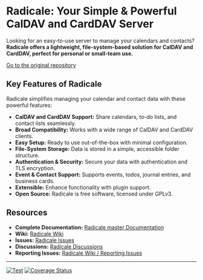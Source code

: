 # Radicale: Your Simple & Powerful CalDAV and CardDAV Server

Looking for an easy-to-use server to manage your calendars and contacts? **Radicale offers a lightweight, file-system-based solution for CalDAV and CardDAV, perfect for personal or small-team use.**

[Go to the original repository](https://github.com/Kozea/Radicale)

## Key Features of Radicale

Radicale simplifies managing your calendar and contact data with these powerful features:

*   **CalDAV and CardDAV Support:** Share calendars, to-do lists, and contact lists seamlessly.
*   **Broad Compatibility:** Works with a wide range of CalDAV and CardDAV clients.
*   **Easy Setup:** Ready to use out-of-the-box with minimal configuration.
*   **File-System Storage:** Data is stored in a simple, accessible folder structure.
*   **Authentication & Security:** Secure your data with authentication and TLS encryption.
*   **Event & Contact Support:** Supports events, todos, journal entries, and business cards.
*   **Extensible:** Enhance functionality with plugin support.
*   **Open Source:** Radicale is free software, licensed under GPLv3.

## Resources

*   **Complete Documentation:** [Radicale master Documentation](https://radicale.org/master.html)
*   **Wiki:** [Radicale Wiki](https://github.com/Kozea/Radicale/wiki)
*   **Issues:** [Radicale Issues](https://github.com/Kozea/Radicale/issues)
*   **Discussions:** [Radicale Discussions](https://github.com/Kozea/Radicale/discussions)
*   **Reporting Issues:** [Radicale Wiki / Reporting Issues](https://github.com/Kozea/Radicale/wiki/01-‐-Reporting-Issues)

---

[![Test](https://github.com/Kozea/Radicale/actions/workflows/test.yml/badge.svg?branch=master)](https://github.com/Kozea/Radicale/actions/workflows/test.yml)
[![Coverage Status](https://coveralls.io/repos/github/Kozea/Radicale/badge.svg?branch=master)](https://coveralls.io/github/Kozea/Radicale?branch=master)